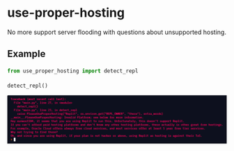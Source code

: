 # use-proper-hosting
No more support server flooding with questions about unsupported hosting.

## Example

```py
from use_proper_hosting import detect_repl

detect_repl()
```
![](https://github.com/playground1104/use-proper-hosting/blob/master/.github/example.png?raw=true)
